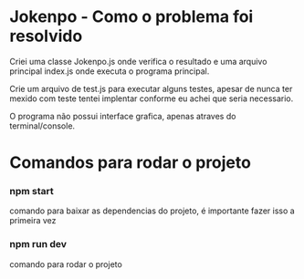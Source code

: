 
# Jokenpo - Como o problema foi resolvido #
Criei uma classe Jokenpo.js onde verifica o resultado e uma arquivo principal index.js onde 
executa o programa principal. 

Crie um arquivo de test.js para executar alguns testes, apesar de nunca ter mexido com teste tentei implentar 
conforme eu achei que seria necessario. 

O programa não possui interface grafica, apenas atraves do terminal/console. 

# Comandos para rodar o projeto # 

### npm start ###
comando para baixar as dependencias do projeto, é importante fazer isso a primeira vez 

### npm run dev ###
comando para rodar o projeto